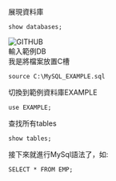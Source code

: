 展現資料庫
```
show databases;
```
![GITHUB]( 圖片網址 "圖片名稱")  
輸入範例DB  
我是將檔案放置C槽  
```
source C:\MySQL_EXAMPLE.sql
```
切換到範例資料庫EXAMPLE  
```
use EXAMPLE;
```
  
查找所有tables  
```
show tables;
```

接下來就進行MySql語法了，如:  

```
SELECT * FROM EMP;
```
